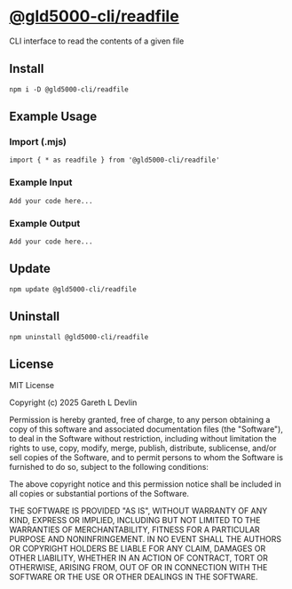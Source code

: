 # [@gld5000-cli/readfile](https://www.npmjs.com/package/@gld5000-cli/readfile)

CLI interface to read the contents of a given file

## Install

```
npm i -D @gld5000-cli/readfile
```

## Example Usage

### Import (.mjs)

```
import { * as readfile } from '@gld5000-cli/readfile'
```

### Example Input

```
Add your code here...
```

### Example Output

```
Add your code here...
```

## Update

```
npm update @gld5000-cli/readfile
```

## Uninstall

```
npm uninstall @gld5000-cli/readfile
```


## License

MIT License

Copyright (c) 2025 Gareth L Devlin

Permission is hereby granted, free of charge, to any person obtaining a copy
of this software and associated documentation files (the "Software"), to deal
in the Software without restriction, including without limitation the rights
to use, copy, modify, merge, publish, distribute, sublicense, and/or sell
copies of the Software, and to permit persons to whom the Software is
furnished to do so, subject to the following conditions:

The above copyright notice and this permission notice shall be included in all
copies or substantial portions of the Software.

THE SOFTWARE IS PROVIDED "AS IS", WITHOUT WARRANTY OF ANY KIND, EXPRESS OR
IMPLIED, INCLUDING BUT NOT LIMITED TO THE WARRANTIES OF MERCHANTABILITY,
FITNESS FOR A PARTICULAR PURPOSE AND NONINFRINGEMENT. IN NO EVENT SHALL THE
AUTHORS OR COPYRIGHT HOLDERS BE LIABLE FOR ANY CLAIM, DAMAGES OR OTHER
LIABILITY, WHETHER IN AN ACTION OF CONTRACT, TORT OR OTHERWISE, ARISING FROM,
OUT OF OR IN CONNECTION WITH THE SOFTWARE OR THE USE OR OTHER DEALINGS IN THE
SOFTWARE.

